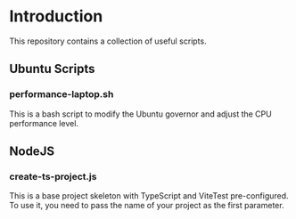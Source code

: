 # Introduction
This repository contains a collection of useful scripts.

## Ubuntu Scripts
### performance-laptop.sh
This is a bash script to modify the Ubuntu governor and adjust the CPU performance level.

## NodeJS
### create-ts-project.js
This is a base project skeleton with TypeScript and ViteTest pre-configured. To use it, you need to pass the name of your project as the first parameter.
